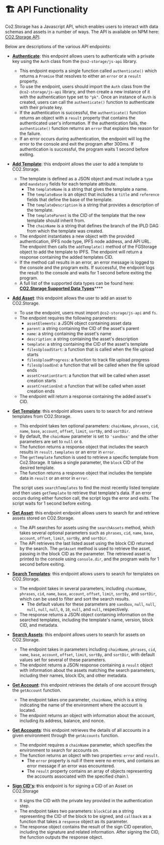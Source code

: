 # 🏗 API Functionality

Co2.Storage has a Javascript API, which enables users to interact with data schemas and assets in a number of ways. The API is available on NPM here: [CO2.Storage API](https://www.npmjs.com/package/@co2-storage/js-api).

Below are descriptions of the various API endpoints:

* [**Authenticate**](https://github.com/protocol/co2-storage/blob/main/cli/src/examples/authenticate.js): this endpoint allows users to authenticate with a private key using the `Auth` class from the `@co2-storage/js-api` library.

    * This endpoint exports a single function called `authenticate()` which returns a `Promise` that resolves to either an `error` or a `result` property.
    * To use the endpoint, users should import the `Auth` class from the `@co2-storage/js-api` library, and then create a new instance of it with the authentication type set to `"pk"`. Once an instance of `Auth` is created, users can call the `authenticate()` function to authenticate with their private key.
    * If the authentication is successful, the `authenticate()` function returns an object with a `result` property that contains the authenticated user's information. If the authentication fails, the `authenticate()` function returns an `error` that explains the reason for the failure.
    * If an error occurs during authentication, the endpoint will log the error to the console and exit the program after 300ms. If authentication is successful, the program waits 1 second before exiting.


* [**Add Template**](https://github.com/protocol/co2-storage/blob/main/cli/src/examples/add\_template.js): this endpoint allows the user to add a template to CO2.Storage.

    * The template is defined as a JSON object and must include a `type` and `mandatory` fields for each template attribute.&#x20;
      * The `templateName` is a string that gives the template a name.
      * The `templateBase` is an object that includes a `title` and `reference` fields that define the base of the template.
      * The `templateDescription` is a string that provides a description of the template.
      * The `templateParent` is the CID of the template that the new template should inherit from.
      * &#x20;The `chainName` is a string that defines the branch of the IPLD DAG from which the template was created.
    * The endpoint instantiates a new object with the provided authentication, IPFS node type, IPFS node address, and API URL. The endpoint then calls the `addTemplate()` method of the FGStorage object to add the template to IPFS. The endpoint will return a response containing the added templates CID.
    * If the method call results in an error, an error message is logged to the console and the program exits. If successful, the endpoint logs the result to the console and waits for 1 second before exiting the program.
    * A full list of the supported data types can be found here: [**CO2.Storage Supported Data Types**](https://github.com/protocol/co2\_storage\_schemas/blob/main/Schemas/Instructions.md#currently-supported-data-types)****


* [**Add Asset**](https://github.com/protocol/co2-storage/blob/main/cli/src/examples/add\_asset.js): this endpoint allows the user to add an asset to CO2.Storage.
  * To use the endpoint, users must import `@co2-storage/js-api` and `fs`.
  * The endpoint requires the following parameters:
    * `assetElements`: a JSON object containing asset data
    * `parent`: a string containing the CID of the asset's parent
    * `name`: a string containing the asset's name
    * `description`: a string containing the asset's description
    * `template`: a string containing the CID of the asset's template
    * `filesUploadStart`: a function that is called when the file upload starts&#x20;
    * `filesUploadProgress`: a function to track file upload progress
    * `filesUploadEnd`: a function that will be called when the file upload ends
    * `assetCreationStart`: a function that will be called when asset creation starts
    * `assetCreationEnd`: a function that will be called when asset creation ends
  * The endpoint will return a response containing the added asset's CID.

* [**Get Template**](https://github.com/protocol/co2-storage/blob/main/cli/src/examples/get\_template.js): this endpoint allows users to to search for and retrieve templates from CO2.Storage.

    * This endpoint takes ten optional parameters: `chainName`, `phrases`, `cid`, `name`, `base`, `account`, `offset`, `limit`, `sortBy`, and `sortDir`.
    * By default, the `chainName` parameter is set to `'sandbox'` and the other parameters are set to `null` or `0`.
    * The function returns a response object that includes the search results in `result.templates` or an error in `error`.
    * The `getTemplate` function is used to retrieve a specific template from Co2.Storage. It takes a single parameter, the `block` CID of the desired template.
    * The function returns a response object that includes the template data in `result` or an error in `error`.

    The script uses `searchTemplates` to find the most recently listed template and then uses `getTemplate` to retrieve that template's data. If an error occurs during either function call, the script logs the error and exits. The script waits for 1 second before exiting.

* [**Get Asset**](https://github.com/protocol/co2-storage/blob/main/cli/src/examples/get\_asset.js): this endpoint endpoint allows users to search for and retrieve assets stored on CO2.Storage.
  * The API searches for assets using the `searchAssets` method, which takes several optional parameters such as `phrases`, `cid`, `name`, `base`, `account`, `offset`, `limit`, `sortBy`, and `sortDir`.
  * The API retrieves the last listed asset using the block CID returned by the search. The `getAsset` method is used to retrieve the asset, passing in the block CID as the parameter. The retrieved asset is printed to the console using `console.dir`, and the program waits for 1 second before exiting. 

* [**Search Templates**](https://github.com/protocol/co2-storage/blob/main/cli/src/examples/search\_templates.js): this endpoint allows users to search for templates on CO2.Storage.
  * The endpoint takes in several parameters, including `chainName`, `phrases`, `cid`, `name`, `base`, `account`, `offset`, `limit`, `sortBy`, and `sortDir`, which can be used to filter and sort the search results.
    * The default values for these parameters are `sandbox`, `null`, `null`, `null`, `null`, `null`, `0`, `10`, `null`, and `null`, respectively.
  * The response returns a JSON object containing information on the searched templates, including the template's name, version, block CID, and metadata.

* [**Search Assets**](https://github.com/protocol/co2-storage/blob/main/cli/src/examples/search\_assets.js): this endpoint allows users to search for assets on CO2.Storage.
  * The endpoint takes in parameters including `chainName`, `phrases`, `cid`, `name`, `base`, `account`, `offset`, `limit`, `sortBy`, and `sortDir`, with default values set for several of these parameters.
  * The endpoint returns a JSON response containing a `result` object with information about the assets matching the search parameters, including their names, block IDs, and other metadata. 

* [**Get Account**](https://github.com/protocol/co2-storage/blob/main/cli/src/examples/get\_account.js): this endpoint retrieves the details of one account through the `getAccount` function.
  * The endpoint takes one parameter, `chainName`, which is a string indicating the name of the environment where the account is located.
  * The endpoint returns an object with information about the account, including its address, balance, and nonce. 

* [**Get Accounts**](https://github.com/protocol/co2-storage/blob/main/cli/src/examples/get\_accounts.js): this endpoint retrieves the details of all accounts in a given environment through the `getAccounts` function.
  * The endpoint requires a `chainName` parameter, which specifies the environment to search for accounts on. 
  * The function returns an object with two properties: `error` and `result`.
    * The `error` property is null if there were no errors, and contains an error message if an error was encountered.&#x20;
    * The `result` property contains an array of objects representing the accounts associated with the specified chain.\

* [**Sign CID's**](https://github.com/protocol/co2-storage/blob/main/cli/src/examples/sign\_cid.js)**: t**his endpoint is for signing a CID of an Asset on CO2.Storage
  * It signs the CID with the private key provided in the authentication step.
  * The endpoint takes two parameters: `blockCid` as a string representing the CID of the block to be signed, and `callback` as a function that takes a `response` object as its parameter.
  * The response object contains the result of the sign CID operation, including the signature and related information. After signing the CID, the function outputs the response object.

